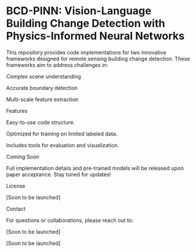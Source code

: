 # BCD-PINN: Vision-Language Building Change Detection with Physics-Informed Neural Networks
This repository provides code implementations for two innovative frameworks designed for remote sensing building change detection. These frameworks aim to address challenges in:

Complex scene understanding

Accurate boundary detection

Multi-scale feature extraction

Features

Easy-to-use code structure.

Optimized for training on limited labeled data.

Includes tools for evaluation and visualization.

Coming Soon

Full implementation details and pre-trained models will be released upon paper acceptance. Stay tuned for updates!

License

[Soon to be launched]

Contact

For questions or collaborations, please reach out to:

[Soon to be launched]

[Soon to be launched]
